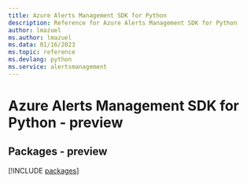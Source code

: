 ```yaml
---
title: Azure Alerts Management SDK for Python
description: Reference for Azure Alerts Management SDK for Python
author: lmazuel
ms.author: lmazuel
ms.data: 01/16/2023
ms.topic: reference
ms.devlang: python
ms.service: alertsmanagement
---
```

# Azure Alerts Management SDK for Python - preview
## Packages - preview
[!INCLUDE [packages](alerts-management-index.md)]